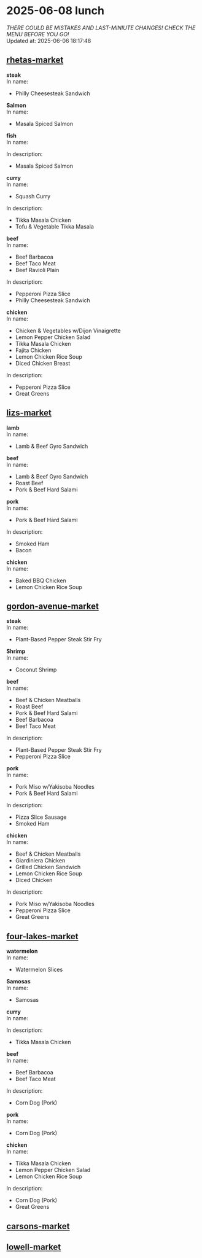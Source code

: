 # 2025-06-08 lunch  
*THERE COULD BE MISTAKES AND LAST-MINIUTE CHANGES! CHECK THE MENU BEFORE YOU GO!*  
Updated at: 2025-06-06 18:17:48  
## [rhetas-market](https://wisc-housingdining.nutrislice.com/menu/rhetas-market/lunch/2025-06-08)  
**steak**  
In name:   
 - Philly Cheesesteak Sandwich  
  
**Salmon**  
In name:   
 - Masala Spiced Salmon  
  
**fish**  
In name:   
  
In description:   
 - Masala Spiced Salmon  
  
**curry**  
In name:   
 - Squash Curry  
  
In description:   
 - Tikka Masala Chicken  
 - Tofu & Vegetable Tikka Masala  
  
**beef**  
In name:   
 - Beef Barbacoa  
 - Beef Taco Meat  
 - Beef Ravioli Plain  
  
In description:   
 - Pepperoni Pizza Slice  
 - Philly Cheesesteak Sandwich  
  
**chicken**  
In name:   
 - Chicken & Vegetables w/Dijon Vinaigrette  
 - Lemon Pepper Chicken Salad  
 - Tikka Masala Chicken  
 - Fajita Chicken  
 - Lemon Chicken Rice Soup  
 - Diced Chicken Breast  
  
In description:   
 - Pepperoni Pizza Slice  
 - Great Greens  
  
## [lizs-market](https://wisc-housingdining.nutrislice.com/menu/lizs-market/lunch/2025-06-08)  
**lamb**  
In name:   
 - Lamb & Beef Gyro Sandwich  
  
**beef**  
In name:   
 - Lamb & Beef Gyro Sandwich  
 - Roast Beef  
 - Pork & Beef Hard Salami  
  
**pork**  
In name:   
 - Pork & Beef Hard Salami  
  
In description:   
 - Smoked Ham  
 - Bacon  
  
**chicken**  
In name:   
 - Baked BBQ Chicken  
 - Lemon Chicken Rice Soup  
  
## [gordon-avenue-market](https://wisc-housingdining.nutrislice.com/menu/gordon-avenue-market/lunch/2025-06-08)  
**steak**  
In name:   
 - Plant-Based Pepper Steak Stir Fry  
  
**Shrimp**  
In name:   
 - Coconut Shrimp  
  
**beef**  
In name:   
 - Beef & Chicken Meatballs  
 - Roast Beef  
 - Pork & Beef Hard Salami  
 - Beef Barbacoa  
 - Beef Taco Meat  
  
In description:   
 - Plant-Based Pepper Steak Stir Fry  
 - Pepperoni Pizza Slice  
  
**pork**  
In name:   
 - Pork Miso w/Yakisoba Noodles  
 - Pork & Beef Hard Salami  
  
In description:   
 - Pizza Slice Sausage  
 - Smoked Ham  
  
**chicken**  
In name:   
 - Beef & Chicken Meatballs  
 - Giardiniera Chicken  
 - Grilled Chicken Sandwich  
 - Lemon Chicken Rice Soup  
 - Diced Chicken  
  
In description:   
 - Pork Miso w/Yakisoba Noodles  
 - Pepperoni Pizza Slice  
 - Great Greens  
  
## [four-lakes-market](https://wisc-housingdining.nutrislice.com/menu/four-lakes-market/lunch/2025-06-08)  
**watermelon**  
In name:   
 - Watermelon Slices  
  
**Samosas**  
In name:   
 - Samosas  
  
**curry**  
In name:   
  
In description:   
 - Tikka Masala Chicken  
  
**beef**  
In name:   
 - Beef Barbacoa  
 - Beef Taco Meat  
  
In description:   
 - Corn Dog (Pork)  
  
**pork**  
In name:   
 - Corn Dog (Pork)  
  
**chicken**  
In name:   
 - Tikka Masala Chicken  
 - Lemon Pepper Chicken Salad  
 - Lemon Chicken Rice Soup  
  
In description:   
 - Corn Dog (Pork)  
 - Great Greens  
  
## [carsons-market](https://wisc-housingdining.nutrislice.com/menu/carsons-market/lunch/2025-06-08)  
## [lowell-market](https://wisc-housingdining.nutrislice.com/menu/lowell-market/lunch/2025-06-08)  
  
